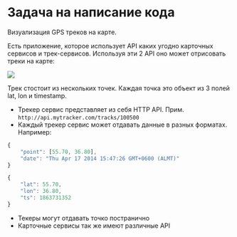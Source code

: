 # Задача на написание кода

Визуализация GPS треков на карте.

Есть приложение, которое использует API каких угодно карточных сервисов и трек-сервисов.
Используя эти 2 API оно может отрисовать треки на карте:

![](https://lh3.ggpht.com/46wd7MhLsrE-RdSKERtAambeUGunerYb8sMsIyocdtXlMQbNsmujzLlah37wM8eDA0Rx=h900)

Трек стостоит из нескольких точек. Каждая точка это объект из 3 полей lat, lon и timestamp.

 * Трекер сервис представляет из себя HTTP API. Прим. `http://api.mytracker.com/tracks/100500`
 * Каждый трекер сервис может отдавать данные в разных форматах. Например:
```js
{
    "point": [55.70, 36.80],
    "date": "Thu Apr 17 2014 15:47:26 GMT+0600 (ALMT)"
}
```

```js
{
    "lat": 55.70,
    "lon": 36.80,
    "ts": 1863731352
}
```
 * Текеры могут отдавать точко постранично
 * Карточные сервисы так же имеют различные API
